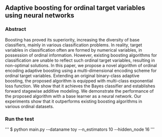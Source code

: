 ## Adaptive boosting for ordinal target variables using neural networks

### Abstract
Boosting has proved its superiority, increasing the diversity of base classifiers, mainly in various classification problems. In reality, target variables in classification often are formed by numerical variables, in possession of ordinal information. However, existing boosting algorithms for classification are unable to reflect such ordinal target variables, resulting in non-optimal solutions. In this paper, we propose a novel algorithm of ordinal encoding adaptive boosting using a multi-dimensional encoding scheme for ordinal target variables. Extending an original binary-class adaptive boosting, the proposed algorithm is equipped with multi-class exponential loss function. We show that it achieves the Bayes classifier and establishes forward stagewise additive modeling. We demonstrate the performance of the proposed algorithm with a base learner as a neural network. Our experiments show that it outperforms existing boosting algorithms in various ordinal datasets.

### Run the test
'''
$ python main.py --dataname toy --n_estimators 10 --hidden_node 16
'''

